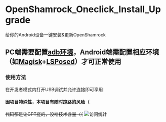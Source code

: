 # OpenShamrock_Oneclick_Install_Upgrade
给你的Android设备一键安装&amp;更新OpenShamrock
## PC端需要配置[adb环境](https://developer.android.google.cn/tools/releases/platform-tools?hl=zh-cn#downloads)，Android端需配置相应环境（如[Magisk](https://github.com/topjohnwu/Magisk)+[LSPosed](https://github.com/LSPosed/LSPosed)）才可正常使用

### 使用方法
在开发者模式内打开USB调试并允许连接即可享用

#### 因项目特殊性，本项目有随时跑路的风险（

~~代码都是让GPT搓的，没啥技术含量（（~~
![访问统计](https://count.getloli.com/get/@:opsroneclick?theme=moebooru)